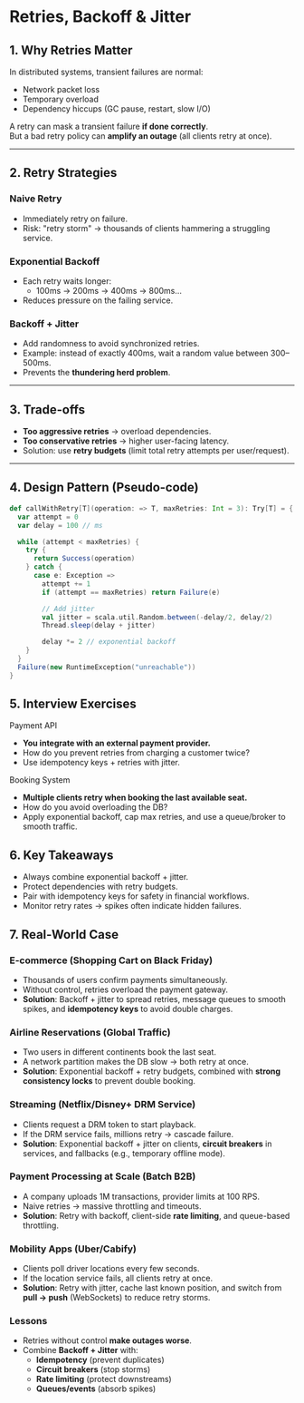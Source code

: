 # Retries, Backoff & Jitter

## 1. Why Retries Matter
In distributed systems, transient failures are normal:
- Network packet loss
- Temporary overload
- Dependency hiccups (GC pause, restart, slow I/O)

A retry can mask a transient failure **if done correctly**.  
But a bad retry policy can **amplify an outage** (all clients retry at once).

---

## 2. Retry Strategies

### Naive Retry
- Immediately retry on failure.
- Risk: "retry storm" → thousands of clients hammering a struggling service.

### Exponential Backoff
- Each retry waits longer:
  - 100ms → 200ms → 400ms → 800ms…
- Reduces pressure on the failing service.

### Backoff + Jitter
- Add randomness to avoid synchronized retries.
- Example: instead of exactly 400ms, wait a random value between 300–500ms.
- Prevents the **thundering herd problem**.

---

## 3. Trade-offs

- **Too aggressive retries** → overload dependencies.  
- **Too conservative retries** → higher user-facing latency.  
- Solution: use **retry budgets** (limit total retry attempts per user/request).

---

## 4. Design Pattern (Pseudo-code)

```scala
def callWithRetry[T](operation: => T, maxRetries: Int = 3): Try[T] = {
  var attempt = 0
  var delay = 100 // ms

  while (attempt < maxRetries) {
    try {
      return Success(operation)
    } catch {
      case e: Exception =>
        attempt += 1
        if (attempt == maxRetries) return Failure(e)

        // Add jitter
        val jitter = scala.util.Random.between(-delay/2, delay/2)
        Thread.sleep(delay + jitter)

        delay *= 2 // exponential backoff
    }
  }
  Failure(new RuntimeException("unreachable"))
}
```

## 5. Interview Exercises
Payment API
- **You integrate with an external payment provider.**
- How do you prevent retries from charging a customer twice?
- Use idempotency keys + retries with jitter.

Booking System
- **Multiple clients retry when booking the last available seat.**
- How do you avoid overloading the DB?
- Apply exponential backoff, cap max retries, and use a queue/broker to smooth traffic.

## 6. Key Takeaways
- Always combine exponential backoff + jitter.
- Protect dependencies with retry budgets.
- Pair with idempotency keys for safety in financial workflows.
- Monitor retry rates → spikes often indicate hidden failures.

## 7. Real-World Case

### E-commerce (Shopping Cart on Black Friday)
- Thousands of users confirm payments simultaneously.  
- Without control, retries overload the payment gateway.  
- **Solution**: Backoff + jitter to spread retries, message queues to smooth spikes, and **idempotency keys** to avoid double charges.

### Airline Reservations (Global Traffic)
- Two users in different continents book the last seat.  
- A network partition makes the DB slow → both retry at once.  
- **Solution**: Exponential backoff + retry budgets, combined with **strong consistency locks** to prevent double booking.


### Streaming (Netflix/Disney+ DRM Service)
- Clients request a DRM token to start playback.  
- If the DRM service fails, millions retry → cascade failure.  
- **Solution**: Exponential backoff + jitter on clients, **circuit breakers** in services, and fallbacks (e.g., temporary offline mode).


### Payment Processing at Scale (Batch B2B)
- A company uploads 1M transactions, provider limits at 100 RPS.  
- Naive retries → massive throttling and timeouts.  
- **Solution**: Retry with backoff, client-side **rate limiting**, and queue-based throttling.


### Mobility Apps (Uber/Cabify)
- Clients poll driver locations every few seconds.  
- If the location service fails, all clients retry at once.  
- **Solution**: Retry with jitter, cache last known position, and switch from **pull → push** (WebSockets) to reduce retry storms.


### Lessons
- Retries without control **make outages worse**.  
- Combine **Backoff + Jitter** with:
  - **Idempotency** (prevent duplicates)  
  - **Circuit breakers** (stop storms)  
  - **Rate limiting** (protect downstreams)  
  - **Queues/events** (absorb spikes)